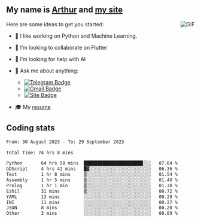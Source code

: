 
## My name is [Arthur](https://www.linkedin.com/in/arthur-novais-201420/) and [my site](https://arthurcn96.github.io/)

<!--
**Arthurcn96/Arthurcn96** is a ✨ _special_ ✨ repository because its `README.md` (this file) appears on your GitHub profile.
-->
<img align="right"  max-width="440" max-height="240" alt="GIF" src="https://raw.githubusercontent.com/Arthurcn96/Arthurcn96/master/helloThere.gif" />

Here are some ideas to get you started:

- 🤖 I like working on Python and Machine Learning.
- 👯 I’m looking to collaborate on Flutter
- 🤔 I’m looking for help with AI
- 💬 Ask me about anything:
    - [![Telegram Badge](https://img.shields.io/badge/-@Arthurcn9-0088cc?style=for-the-badge&logo=Telegram&logoColor=white)](https://t.me/Arthurcn9)
    - [![Gmail Badge](https://img.shields.io/badge/-@Arthurcn9-red?style=for-the-badge&logo=Gmail&logoColor=white)](mailto:Arthurcn96@gmail.com)
    - [![Site Badge](https://img.shields.io/badge/arthurcn96.github.io-informational?style=for-the-badge&logo=internetexplorer)](https://arthurcn96.github.io/)

- 🎓 My [resume](https://github.com/Arthurcn96/resume/blob/master/Resume_PT-BR.pdf)


## Coding stats
<!--START_SECTION:waka-->

```txt
From: 30 August 2023 - To: 29 September 2023

Total Time: 74 hrs 8 mins

Python       64 hrs 58 mins  ██████████████████████░░░   87.64 %
GDScript     4 hrs 42 mins   █▓░░░░░░░░░░░░░░░░░░░░░░░   06.36 %
Text         1 hr 8 mins     ▒░░░░░░░░░░░░░░░░░░░░░░░░   01.54 %
Assembly     1 hr 5 mins     ▒░░░░░░░░░░░░░░░░░░░░░░░░   01.48 %
Prolog       1 hr 1 min      ▒░░░░░░░░░░░░░░░░░░░░░░░░   01.38 %
Ezhil        31 mins         ▒░░░░░░░░░░░░░░░░░░░░░░░░   00.72 %
YAML         13 mins         ░░░░░░░░░░░░░░░░░░░░░░░░░   00.29 %
INI          11 mins         ░░░░░░░░░░░░░░░░░░░░░░░░░   00.27 %
JSON         8 mins          ░░░░░░░░░░░░░░░░░░░░░░░░░   00.20 %
Other        3 mins          ░░░░░░░░░░░░░░░░░░░░░░░░░   00.09 %
```

<!--END_SECTION:waka-->
